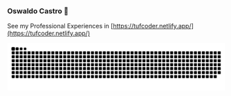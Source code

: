### Oswaldo Castro 👋

<!--
**tufcoder/tufcoder** is a ✨ _special_ ✨ repository because its `README.md` (this file) appears on your GitHub profile.

Here are some ideas to get you started:

- 🔭 I’m currently working on ...
- 🌱 I’m currently learning ...
- 👯 I’m looking to collaborate on ...
- 🤔 I’m looking for help with ...
- 💬 Ask me about ...
- 📫 How to reach me: ...
- 😄 Pronouns: ...
- ⚡ Fun fact: ...
-->

See my Professional Experiences in [https://tufcoder.netlify.app/](https://tufcoder.netlify.app/)

![snake](https://github.com/tufcoder/tufcoder/blob/main/github-contribution-grid-snake.svg)
